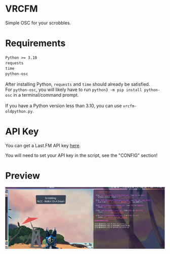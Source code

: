 # VRCFM
Simple OSC for your scrobbles.

# Requirements
`Python >= 3.10`<br>
`requests`<br>
`time`<br>
`python-osc`<br><br>
After installing Python, `requests` and `time` should already be satisfied.<br>
For `python-osc`, you will likely have to run `python3 -m pip install python-osc` in a terminal/command prompt.<br><br>
If you have a Python version less than 3.10, you can use `vrcfm-oldpython.py`.

# API Key
You can get a Last.FM API key [here](https://www.last.fm/api/account/create).

You will need to set your API key in the script, see the "CONFIG" section!

# Preview
![](/preview.png)
